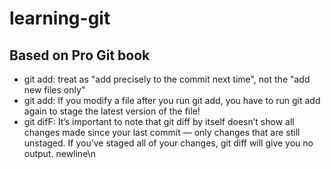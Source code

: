 # learning-git

## Based on Pro Git book
* git add: treat as "add precisely to the commit next time", not the "add new files only"
* git add:  If  you  modify  a  file  after  you  run  git add,  you  have  to  run  git add  again  to  stage  the
latest version of the file!
* git difF: It’s  important  to  note  that  git  diff  by  itself  doesn’t  show  all  changes  made  since  your  last
commit — only  changes  that  are  still  unstaged.  If  you’ve  staged  all  of  your  changes,  git diff  will
give you no output.
newline\n
